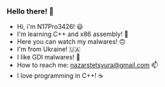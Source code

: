 ### Hello there! 👋
- Hi, i'm N17Pro3426! 😃
- I'm learning C++ and x86 assembly! 🌱
- Here you can watch my malwares! 🙃
- I'm from Ukraine! 🇺🇦
- I like GDI malwares! 👀
- How to reach me: nazarstetsyura@gmail.com 📫
- I love programming in C++! ☕
